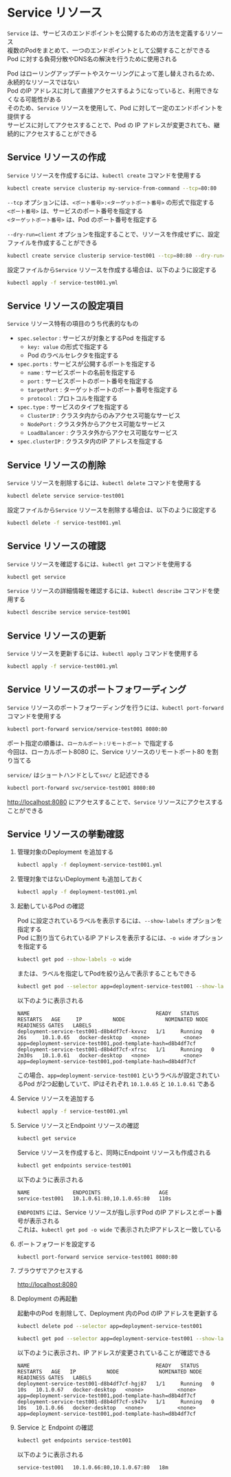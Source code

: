 # Service リソース

`Service` は、サービスのエンドポイントを公開するための方法を定義するリソース  
複数のPodをまとめて、一つのエンドポイントとして公開することができる  
Pod に対する負荷分散やDNS名の解決を行うために使用される  

Pod はローリングアップデートやスケーリングによって差し替えされるため、永続的なリソースではない  
Pod のIP アドレスに対して直接アクセスするようになっていると、利用できなくなる可能性がある  
そのため、`Service` リソースを使用して、Pod に対して一定のエンドポイントを提供する  
サービスに対してアクセスすることで、Pod の IP アドレスが変更されても、継続的にアクセスすることができる  

## Service リソースの作成

`Service` リソースを作成するには、`kubectl create` コマンドを使用する

```bash
kubectl create service clusterip my-service-from-command --tcp=80:80
```

`--tcp` オプションには、`<ポート番号>:<ターゲットポート番号>` の形式で指定する  
`<ポート番号>` は、サービスのポート番号を指定する  
`<ターゲットポート番号>` は、Pod のポート番号を指定する

`--dry-run=client` オプションを指定することで、リソースを作成せずに、設定ファイルを作成することができる

```bash
kubectl create service clusterip service-test001 --tcp=80:80 --dry-run=client -o yaml > service-test001.yml
```

設定ファイルから`Service` リソースを作成する場合は、以下のように設定する

```bash
kubectl apply -f service-test001.yml
```

## Service リソースの設定項目

`Service` リソース特有の項目のうち代表的なもの

- `spec.selector` : サービスが対象とするPod を指定する
  - `key: value` の形式で指定する
  - Pod のラベルセレクタを指定する
- `spec.ports` : サービスが公開するポートを指定する
  - `name` : サービスポートの名前を指定する
  - `port` : サービスポートのポート番号を指定する
  - `targetPort` : ターゲットポートのポート番号を指定する
  - `protocol` : プロトコルを指定する
- `spec.type` : サービスのタイプを指定する
  - `ClusterIP` : クラスタ内からのみアクセス可能なサービス
  - `NodePort` : クラスタ外からアクセス可能なサービス
  - `LoadBalancer` : クラスタ外からアクセス可能なサービス
- `spec.clusterIP` : クラスタ内のIP アドレスを指定する

## Service リソースの削除

`Service` リソースを削除するには、`kubectl delete` コマンドを使用する

```bash
kubectl delete service service-test001
```

設定ファイルから`Service` リソースを削除する場合は、以下のように設定する

```bash
kubectl delete -f service-test001.yml
```

## Service リソースの確認

`Service` リソースを確認するには、`kubectl get` コマンドを使用する

```bash
kubectl get service
```

`Service` リソースの詳細情報を確認するには、`kubectl describe` コマンドを使用する

```bash
kubectl describe service service-test001
```

## Service リソースの更新

`Service` リソースを更新するには、`kubectl apply` コマンドを使用する

```bash
kubectl apply -f service-test001.yml
```

## Service リソースのポートフォワーディング

`Service` リソースのポートフォワーディングを行うには、`kubectl port-forward` コマンドを使用する

```bash
kubectl port-forward service/service-test001 8080:80
```

ポート指定の順番は、`ローカルポート:リモートポート` で指定する  
今回は、ローカルポート8080 に、Service リソースのリモートポート80 を割り当てる

`service/` はショートハンドとして`svc/` と記述できる

```bash
kubectl port-forward svc/service-test001 8080:80
```

<http://localhost:8080> にアクセスすることで、`Service` リソースにアクセスすることができる

## Service リソースの挙動確認

1. 管理対象のDeployment を追加する

    ```bash
    kubectl apply -f deployment-service-test001.yml
    ```

2. 管理対象ではないDeployment も追加しておく

    ```bash
    kubectl apply -f deployment-test001.yml
    ```

3. 起動しているPod の確認

    Pod に設定されているラベルを表示するには、`--show-labels` オプションを指定する  
    Pod に割り当てられているIP アドレスを表示するには、`-o wide` オプションを指定する

    ```bash
    kubectl get pod --show-labels -o wide
    ```

    または、ラベルを指定してPodを絞り込んで表示することもできる

    ```bash
    kubectl get pod --selector app=deployment-service-test001 --show-labels -o wide
    ```

    以下のように表示される

    ```plaintext
    NAME                                         READY   STATUS    RESTARTS   AGE     IP          NODE             NOMINATED NODE   READINESS GATES   LABELS
    deployment-service-test001-d8b4df7cf-kxvvz   1/1     Running   0          26s     10.1.0.65   docker-desktop   <none>           <none>            app=deployment-service-test001,pod-template-hash=d8b4df7cf
    deployment-service-test001-d8b4df7cf-xfrsc   1/1     Running   0          2m30s   10.1.0.61   docker-desktop   <none>           <none>            app=deployment-service-test001,pod-template-hash=d8b4df7cf
    ```

    この場合、`app=deployment-service-test001` というラベルが設定されているPod が2つ起動していて、IPはそれぞれ `10.1.0.65` と `10.1.0.61` である

4. Service リソースを追加する

    ```bash
    kubectl apply -f service-test001.yml
    ```

5. Service リソースとEndpoint リソースの確認

    ```bash
    kubectl get service
    ```

    Service リソースを作成すると、同時にEndpoint リソースも作成される

    ```bash
    kubectl get endpoints service-test001
    ```

    以下のように表示される

    ```plaintext
    NAME              ENDPOINTS                   AGE
    service-test001   10.1.0.61:80,10.1.0.65:80   110s
    ```

    `ENDPOINTS` には、Service リソースが指し示すPod のIP アドレスとポート番号が表示される  
    これは、`kubectl get pod -o wide` で表示されたIPアドレスと一致している

6. ポートフォワードを設定する

    ```bash
    kubectl port-forward service service-test001 8080:80
    ```

7. ブラウザでアクセスする

    <http://localhost:8080>

8. Deployment の再起動

    起動中のPod を削除して、Deployment 内のPod のIP アドレスを更新する

    ```bash
    kubectl delete pod --selector app=deployment-service-test001
    ```

    ```bash
    kubectl get pod --selector app=deployment-service-test001 --show-labels -o wide
    ```

    以下のように表示され、IP アドレスが変更されていることが確認できる

    ```plaintext
    NAME                                         READY   STATUS    RESTARTS   AGE   IP          NODE             NOMINATED NODE   READINESS GATES   LABELS
    deployment-service-test001-d8b4df7cf-hgj87   1/1     Running   0          10s   10.1.0.67   docker-desktop   <none>           <none>            app=deployment-service-test001,pod-template-hash=d8b4df7cf
    deployment-service-test001-d8b4df7cf-s947v   1/1     Running   0          10s   10.1.0.66   docker-desktop   <none>           <none>            app=deployment-service-test001,pod-template-hash=d8b4df7cf
    ```

9. Service と Endpoint の確認

    ```bash
    kubectl get endpoints service-test001
    ```

    以下のように表示される

    ```plaintext
    service-test001   10.1.0.66:80,10.1.0.67:80   18m
    ```
